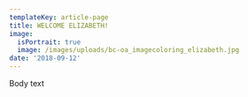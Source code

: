 ```yaml
---
templateKey: article-page
title: WELCOME ELIZABETH!
image:
  isPortrait: true
  image: /images/uploads/bc-oa_imagecoloring_elizabeth.jpg
date: '2018-09-12'
---
```

Body text

